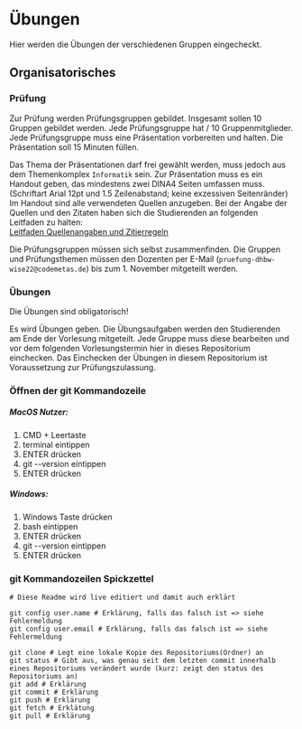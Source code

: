 # Übungen
Hier werden die Übungen der verschiedenen Gruppen eingecheckt.

## Organisatorisches

### Prüfung

Zur Prüfung werden Prüfungsgruppen gebildet. Insgesamt sollen 10 Gruppen gebildet werden.
Jede Prüfungsgruppe hat <Anzahl der Studierenden> / 10 Gruppenmitglieder.
Jede Prüfungsgruppe muss eine Präsentation vorbereiten und halten. Die Präsentation soll
15 Minuten füllen.

Das Thema der Präsentationen darf frei gewählt werden, muss jedoch aus dem Themenkomplex `Informatik` sein.
Zur Präsentation muss es ein Handout geben, das mindestens zwei DINA4 Seiten umfassen muss. (Schriftart Arial 12pt und 1.5 Zeilenabstand; keine exzessiven Seitenränder) 
Im Handout sind alle verwendeten Quellen anzugeben.
Bei der Angabe der Quellen und den Zitaten haben sich die Studierenden an folgenden Leitfaden zu halten:  
[Leitfaden Quellenangaben und Zitierregeln](https://www.zhl.dhbw.de/fileadmin/user_upload/CAS-ZHL/Hochschuldidaktik/Schriftenreihe_DUAL/Leitfaden_Zitation.pdf)

Die Prüfungsgruppen müssen sich selbst zusammenfinden. Die Gruppen und Prüfungsthemen müssen den Dozenten per E-Mail (`pruefung-dhbw-wise22@codemetas.de`) bis zum 1. November mitgeteilt werden.

### Übungen 

Die Übungen sind obligatorisch!

Es wird Übungen geben. Die Übungsaufgaben werden den Studierenden am Ende der Vorlesung mitgeteilt.
Jede Gruppe muss diese bearbeiten und vor dem folgenden Vorlesungstermin hier in dieses Repositorium einchecken.
Das Einchecken der Übungen in diesem Repositorium ist Voraussetzung zur Prüfungszulassung.

### Öffnen der git Kommandozeile

##### MacOS Nutzer:

1. CMD + Leertaste
2. terminal eintippen
3. ENTER drücken
4. git --version eintippen
5. ENTER drücken


##### Windows:

1. Windows Taste drücken
2. bash eintippen
3. ENTER drücken
4. git --version eintippen
5. ENTER drücken

### git Kommandozeilen Spickzettel

```shell
# Diese Readme wird live editiert und damit auch erklärt

git config user.name # Erklärung, falls das falsch ist => siehe Fehlermeldung
git config user.email # Erklärung, falls das falsch ist => siehe Fehlermeldung

git clone # Legt eine lokale Kopie des Repositoriums(Ordner) an
git status # Gibt aus, was genau seit dem letzten commit innerhalb eines Repositoriums verändert wurde (kurz: zeigt den status des Repositoriums an)
git add # Erklärung
git commit # Erklärung
git push # Erklärung
git fetch # Erklätung
git pull # Erklärung
```

